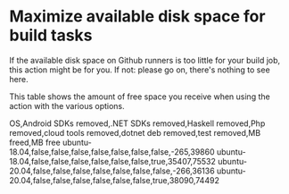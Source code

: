 # Maximize available disk space for build tasks

If the available disk space on Github runners is too little for your build job, this action might be for you.
If not: please go on, there's nothing to see here.

This table shows the amount of free space you receive when using the action with the various options.

OS,Android SDKs removed,.NET SDKs removed,Haskell removed,Php removed,cloud tools removed,dotnet deb removed,test removed,MB freed,MB free
ubuntu-18.04,false,false,false,false,false,false,false,-265,39860
ubuntu-18.04,false,false,false,false,false,false,true,35407,75532
ubuntu-20.04,false,false,false,false,false,false,false,-266,36136
ubuntu-20.04,false,false,false,false,false,false,true,38090,74492
